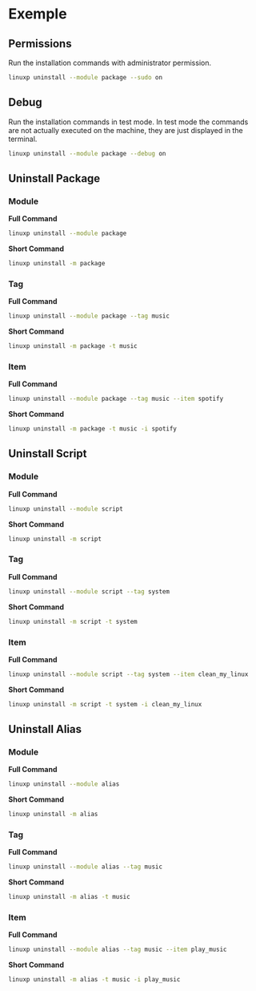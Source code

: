 # Exemple

## Permissions

Run the installation commands with administrator permission.
```bash
linuxp uninstall --module package --sudo on
```

## Debug

Run the installation commands in test mode. In test mode the commands are not
actually executed on the machine, they are just displayed in the terminal.

```bash
linuxp uninstall --module package --debug on
```


## Uninstall Package

### Module

**Full Command**
```bash
linuxp uninstall --module package
```
**Short Command**
```bash
linuxp uninstall -m package
```

### Tag

**Full Command**
```bash
linuxp uninstall --module package --tag music
```
**Short Command**
```bash
linuxp uninstall -m package -t music
```

### Item

**Full Command**
```bash
linuxp uninstall --module package --tag music --item spotify
```

**Short Command**
```bash
linuxp uninstall -m package -t music -i spotify
```

## Uninstall Script

### Module

**Full Command**
```bash
linuxp uninstall --module script
```
**Short Command**
```bash
linuxp uninstall -m script
```

### Tag

**Full Command**
```bash
linuxp uninstall --module script --tag system
```
**Short Command**
```bash
linuxp uninstall -m script -t system
```

### Item

**Full Command**
```bash
linuxp uninstall --module script --tag system --item clean_my_linux
```

**Short Command**
```bash
linuxp uninstall -m script -t system -i clean_my_linux
```


## Uninstall Alias

### Module

**Full Command**
```bash
linuxp uninstall --module alias
```
**Short Command**
```bash
linuxp uninstall -m alias
```

### Tag

**Full Command**
```bash
linuxp uninstall --module alias --tag music
```
**Short Command**
```bash
linuxp uninstall -m alias -t music
```

### Item

**Full Command**
```bash
linuxp uninstall --module alias --tag music --item play_music
```

**Short Command**
```bash
linuxp uninstall -m alias -t music -i play_music
```